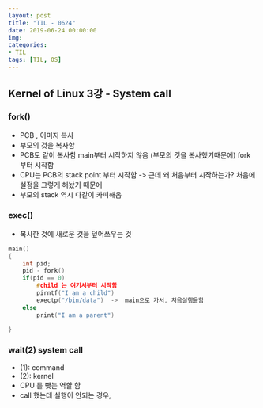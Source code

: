 ```yaml
---
layout: post
title: "TIL - 0624"
date: 2019-06-24 00:00:00
img:
categories:
- TIL
tags: [TIL, OS]
---
```

## Kernel of Linux 3강 - System call
### fork()
- PCB , 이미지 복사
- 부모의 것을 복사함 
- PCB도 같이 복사함 main부터 시작하지 않음 (부모의 것을 복사했기때문에) fork 부터 시작함 
- CPU는 PCB의 stack point 부터 시작함 -> 근데 왜 처음부터 시작하는가? 처음에 설정을 그렇게 해놨기 때문에 
- 부모의 stack 역시 다같이 카피해옴 

### exec()
- 복사한 것에 새로운 것을 덮어쓰우는 것  
````c
main()
{ 
    int pid;
    pid - fork()
    if(pid == 0)
        #child 는 여기서부터 시작함 
        pirntf("I am a child")
        exectp("/bin/data")  ->  main으로 가서, 처음실행을함 
    else
        print("I am a parent")
    
}
````

### wait(2) system call
- (1): command
- (2): kernel 
- CPU 를 뺏는 역할 함 
- call 했는데 실행이 안되는 경우, 